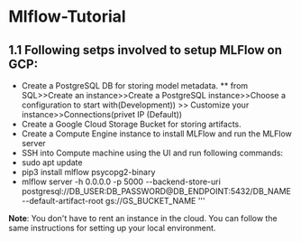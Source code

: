 # Mlflow-Tutorial
## 1.1 Following setps involved to setup MLFlow on GCP:
* Create a PostgreSQL DB for storing model metadata.
** from SQL>>Create an instance>>Create a PostgreSQL instance>>Choose a configuration to start with(Development)) >> Customize your instance>>Connections(privet IP (Default))
* Create a Google Cloud Storage Bucket for storing artifacts.
* Create a Compute Engine instance to install MLFlow and run the MLFlow server
* SSH into Compute machine using the UI and run following commands:
* sudo apt update
* pip3 install mlflow psycopg2-binary
* mlflow server -h 0.0.0.0 -p 5000 --backend-store-uri postgresql://DB_USER:DB_PASSWORD@DB_ENDPOINT:5432/DB_NAME --default-artifact-root gs://GS_BUCKET_NAME '''

**Note**: You don't have to rent an instance in the cloud. You can follow the same instructions 
for setting up your local environment. 

<a href="https://youtu.be/MWfKAgEHsHo">
</a>
